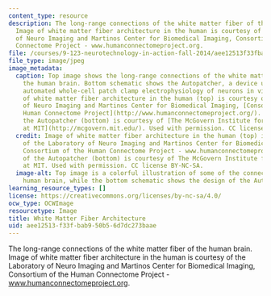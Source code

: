 ```yaml
---
content_type: resource
description: The long-range connections of the white matter fiber of the human brain.
  Image of white matter fiber architecture in the human is courtesy of the Laboratory
  of Neuro Imaging and Martinos Center for Biomedical Imaging, Consortium of the Human
  Connectome Project - www.humanconnectomeproject.org.
file: /courses/9-123-neurotechnology-in-action-fall-2014/aee12513f33fbab950b56d7dc273baae_9-123f14-th.jpg
file_type: image/jpeg
image_metadata:
  caption: Top image shows the long-range connections of the white matter fiber of
    the human brain. Bottom schematic shows the Autopatcher, a device used to record
    automated whole-cell patch clamp electrophysiology of neurons in vivo. (Image
    of white matter fiber architecture in the human (top) is courtesy of the Laboratory
    of Neuro Imaging and Martinos Center for Biomedical Imaging, [Consortium of the
    Human Connectome Project](http://www.humanconnectomeproject.org/). Schematic of
    the Autopatcher (bottom) is courtesy of [The McGovern Institute for Brain Research
    at MIT](http://mcgovern.mit.edu/). Used with permission. CC license BY-NC-SA.)
  credit: Image of white matter fiber architecture in the human (top) is courtesy
    of the Laboratory of Neuro Imaging and Martinos Center for Biomedical Imaging,
    Consortium of the Human Connectome Project - www.humanconnectomeproject.org. Schematic
    of the Autopatcher (bottom) is courtesy of The McGovern Institute for Brain Research
    at MIT. Used with permission. CC license BY-NC-SA.
  image-alt: Top image is a colorful illustration of some of the connections in the
    human brain, while the bottom schematic shows the design of the Autopatcher apparatus.
learning_resource_types: []
license: https://creativecommons.org/licenses/by-nc-sa/4.0/
ocw_type: OCWImage
resourcetype: Image
title: White Matter Fiber Architecture
uid: aee12513-f33f-bab9-50b5-6d7dc273baae
---
```

The long-range connections of the white matter fiber of the human brain. Image of white matter fiber architecture in the human is courtesy of the Laboratory of Neuro Imaging and Martinos Center for Biomedical Imaging, Consortium of the Human Connectome Project - www.humanconnectomeproject.org.